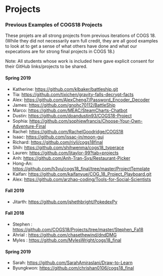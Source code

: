 
# Projects

### Previous Examples of COGS18 Projects

These projets are all strong projects from previous iterations of COGS 18. (While they did not necessarily earn full credit, they are all good examples to look at to get a sense of what others have done and what our expecations are for strong final projects in COGS 18.)

Note: All students whose work is included here gave explicit consent for their GitHub links/projects to be shared. 

#### Spring 2019
- Katherine: https://github.com/klbaker/battleship.git
- Tia: https://github.com/tixichen/gravity-falls-decrypt-facts
- Alex: https://github.com/AlexCheng7/Password_Encoder_Decoder
- James: https://github.com/gnohc70112/BattleShip
- Marco: https://github.com/MEAC/SteamCharts-Chatbot
- Dustin: https://github.com/doandustin93/COGS18-Project
- Sophia: https://github.com/sophiewfrancis/Choose-Your-Own-Adventure-Final
- Rachel: https://github.com/RachelGoodridge/COGS18
- Isaac: https://github.com/issac-in/moon-gui
- Richard: https://github.com/riyli/cogs18final
- Shih: https://github.com/shihwenma/cogs18_typerace
- Lauren: https://github.com/ljtaylor-99?tab=projects
- Anh: https://github.com/Anh-Tran-Sys/Restaurant-Picker
- Hong-An: https://github.com/h3vu/cogs18_final/tree/master/ProjectTemplate
- Kaifan: https://github.com/kaifanyue/COG_18_Project_Playboard.git
- Alex: https://github.com/arzhao-coding/Tools-for-Social-Scientists

#### Fall 2019
- Jitarth:  https://github.com/jshethbright/PokedexPy

#### Fall 2018
- Stephen : https://github.com/COGS18/Projects/tree/master/Stephen_Fa18
- Ahrial : https://github.com/chasethewind/dndDMG
- Myles : https://github.com/MylesWright/cogs18_final

#### Spring 2019
- Sarah: https://github.com/SarahAmiraslani/Draw-to-Learn
- Byungkwon: https://github.com/chrishan0106/cogs18_final



